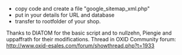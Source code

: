 - copy code and create a file "google_sitemap_xml.php" 
- put in your details for URL and database 
- transfer to rootfolder of your shop. 

Thanks to DIATOM for the basic script and to  nullzehn, Piengie and uppaffrath for their modifications.
Thread in OXID Community forum: http://www.oxid-esales.com/forum/showthread.php?t=1933